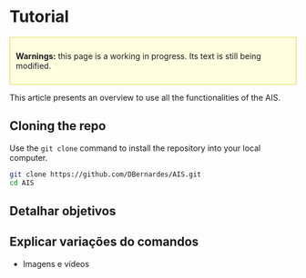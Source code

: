 # Tutorial

<div style="background-color: #FFFFE0; padding: 10px; border: 1px solid #E6DB55;">
    <p><strong>Warnings:</strong> this page is a working in progress. Its text is still being modified.</p>
</div>


This article presents an overview to use all the functionalities of the AIS.

## Cloning the repo

Use the `git clone` command to install the repository into your local computer.

```bash
git clone https://github.com/DBernardes/AIS.git
cd AIS
```

## Detalhar objetivos
## Explicar variações do comandos


- Imagens e vídeos